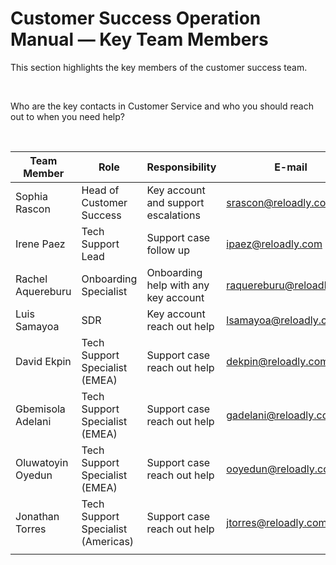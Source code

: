 # Customer Success Operation Manual — Key Team Members

This section highlights the key members of the customer success team.

<br/>

Who are the key contacts in Customer Service and who you should reach out to when you need help?

<br/>

| Team Member   | Role   | Responsibility  | E-mail |
|---|---|---|---|
| Sophia Rascon  | Head of Customer Success  | Key account and support escalations   | srascon@reloadly.com  |
|Irene Paez   | Tech Support Lead  | Support case follow up  | ipaez@reloadly.com  |
|Rachel Aquereburu   | Onboarding Specialist   | Onboarding help with any key account  | raquereburu@reloadly.com  |
|Luis Samayoa   |  SDR | Key account reach out help | lsamayoa@reloadly.com  |
| David Ekpin   | Tech Support Specialist (EMEA)  | Support case reach out help   | dekpin@reloadly.com  |
| Gbemisola Adelani  | Tech Support Specialist (EMEA)  |   Support case reach out help | gadelani@reloadly.com  |
| Oluwatoyin Oyedun  | Tech Support Specialist (EMEA)  |  Support case reach out help  | ooyedun@reloadly.com  |
| Jonathan Torres  | Tech Support Specialist (Americas)   | Support case reach out help   | jtorres@reloadly.com  |
|       |       |
